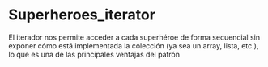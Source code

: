 # Superheroes_iterator

El iterador nos permite acceder a cada superhéroe de forma secuencial sin exponer cómo está implementada la colección (ya sea un array, lista, etc.), lo que es una de las principales ventajas del patrón
